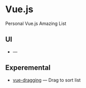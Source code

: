 # Vue.js

Personal Vue.js Amazing List

## UI 

* —

## Experemental

* [vue-dragging](https://github.com/hilongjw/vue-dragging) — Drag to sort list

